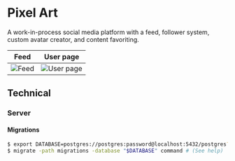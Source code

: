 # Pixel Art
A work-in-process social media platform with a feed, follower system, custom avatar creator, and content favoriting.

Feed             |  User page
:-------------------------:|:-------------------------:
![Feed](https://user-images.githubusercontent.com/8641243/228986548-953aaf88-c9f9-4d8e-a8e8-269c293dfa1f.png) |  ![User page](https://user-images.githubusercontent.com/8641243/228986585-074ac49d-9e4f-4f31-8e36-40cdd0629fa9.png)

## Technical

### Server

#### Migrations

```bash
$ export DATABASE=postgres://postgres:password@localhost:5432/postgres?sslmode=disable
$ migrate -path migrations -database "$DATABASE" command # (See help)
```
